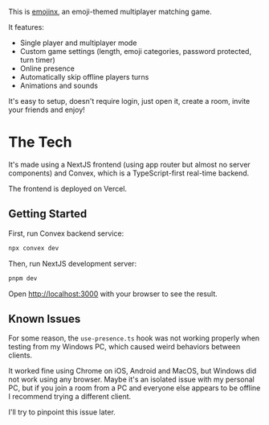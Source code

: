 This is [emojinx](http://emojinx.lucasfaria.dev/), an emoji-themed multiplayer matching game.

It features:

- Single player and multiplayer mode
- Custom game settings (length, emoji categories, password protected, turn timer)
- Online presence
- Automatically skip offline players turns
- Animations and sounds

It's easy to setup, doesn't require login, just open it, create a room, invite your friends and enjoy!

# The Tech

It's made using a NextJS frontend (using app router but almost no server components) and Convex, which is a TypeScript-first real-time backend.

The frontend is deployed on Vercel.

## Getting Started

First, run Convex backend service:

```bash
npx convex dev
```

Then, run NextJS development server:

```bash
pnpm dev
```

Open [http://localhost:3000](http://localhost:3000) with your browser to see the result.

## Known Issues

For some reason, the `use-presence.ts` hook was not working properly when testing from my Windows PC, which caused weird behaviors between clients.

It worked fine using Chrome on iOS, Android and MacOS, but Windows did not work using any browser. Maybe it's an isolated issue with my personal PC,
but if you join a room from a PC and everyone else appears to be offline I recommend trying a different client.

I'll try to pinpoint this issue later.
